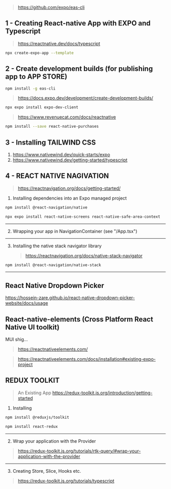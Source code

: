 > https://github.com/expo/eas-cli

## 1 - Creating React-native App with EXPO and Typescript

> https://reactnative.dev/docs/typescript

```bash
npx create-expo-app --template
```

## 2 - Create development builds (for publishing app to APP STORE)

```bash
npm install -g eas-cli
```

> https://docs.expo.dev/development/create-development-builds/

```bash
npx expo install expo-dev-client
```

> https://www.revenuecat.com/docs/reactnative

```bash
npm install --save react-native-purchases
```

## 3 - Installing TAILWIND CSS

1. https://www.nativewind.dev/quick-starts/expo
2. https://www.nativewind.dev/getting-started/typescript

## 4 - REACT NATIVE NAGIVATION

> https://reactnavigation.org/docs/getting-started/

1. Installing dependencies into an Expo managed project

```bash
npm install @react-navigation/native
```

```bash
npx expo install react-native-screens react-native-safe-area-context
```

---

2. Wrapping your app in NavigationContainer​ (see "/App.tsx")

---

3. Installing the native stack navigator library
   > https://reactnavigation.org/docs/native-stack-navigator

```bash
npm install @react-navigation/native-stack
```

---

## React Native Dropdown Picker

https://hossein-zare.github.io/react-native-dropdown-picker-website/docs/usage

## React-native-elements (Cross Platform React Native UI toolkit)

MUI shig...

> https://reactnativeelements.com/

> https://reactnativeelements.com/docs/installation#existing-expo-project

## REDUX TOOLKIT

> An Existing App
> https://redux-toolkit.js.org/introduction/getting-started

1. Installing

```bash
npm install @reduxjs/toolkit
```

```bash
npm install react-redux
```

---

2. Wrap your application with the Provider

> https://redux-toolkit.js.org/tutorials/rtk-query/#wrap-your-application-with-the-provider

---

3.  Creating Store, Slice, Hooks etc.

> https://redux-toolkit.js.org/tutorials/typescript
